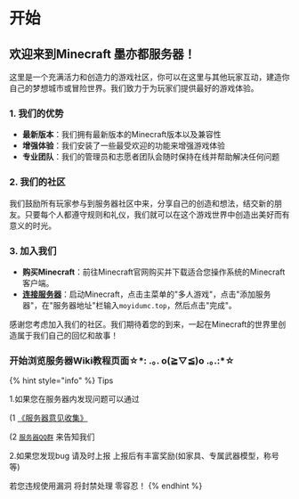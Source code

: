# 开始

## 欢迎来到Minecraft 墨亦都服务器！

这里是一个充满活力和创造力的游戏社区，你可以在这里与其他玩家互动，建造你自己的梦想城市或冒险世界。我们致力于为玩家们提供最好的游戏体验。

### 1. 我们的优势

* **最新版本**：我们拥有最新版本的Minecraft版本以及兼容性
* **增强体验**：我们安装了一些最受欢迎的功能来增强游戏体验
* **专业团队**：我们的管理员和志愿者团队会随时保持在线并帮助解决任何问题

### 2. 我们的社区

我们鼓励所有玩家参与到服务器社区中来，分享自己的创造和想法，结交新的朋友。只要每个人都遵守规则和礼仪，我们就可以在这个游戏世界中创造出美好而有意义的时光。

### 3. 加入我们

* **购买Minecraft**：前往Minecraft官网购买并下载适合您操作系统的Minecraft客户端。
* [**连接服务器**](fu-wu-qi-xin-xi.md)：启动Minecraft，点击主菜单的"多人游戏"，点击"添加服务器"，在"服务器地址"栏输入`moyidumc.top`，然后点击"完成"。

感谢您考虑加入我们的社区。我们期待着您的到来，一起在Minecraft的世界里创造属于我们自己的回忆和故事！

### 开始浏览服务器Wiki教程页面☆\*: .｡. o(≧▽≦)o .｡.:\*☆　

{% hint style="info" %}
Tips

1.如果您在服务器内发现问题可以通过

(1 [《服务器意见收集》](https://docs.qq.com/form/page/DVUJIZ0pRbGVhbUZo)

(2 [`服务器QQ群`](http://qm.qq.com/cgi-bin/qm/qr?\_wv=1027\&k=28lszMleHfyTJyqCPrgDOEZL2VFtln0H\&authKey=v8qpMpaGdparaHuY6%2BnKpEWZOaooU9B0jhm2KrRuuTk9aNfc%2FCPuvgzubFGIlgrS\&noverify=0\&group\_code=559568783) 来告知我们

2.如果您发现bug 请及时上报 上报后有丰富奖励(如家具、专属武器模型，称号等)

若您违规使用漏洞 将封禁处理 零容忍！
{% endhint %}
